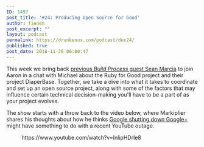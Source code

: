 ```yaml
---
ID: 1497
post_title: '#24: Producing Open Source for Good'
author: fienen
post_excerpt: ""
layout: podcast
permalink: https://drunkenux.com/podcast/dux24/
published: true
post_date: 2018-11-26 06:00:47
---
```

<!-- wp:paragraph -->
<p>This week we bring back <a href="https://drunkenux.com/podcast/build-process-2-sean-marcia/">previous </a><em><a href="https://drunkenux.com/podcast/build-process-2-sean-marcia/">Build Process</a></em><a href="https://drunkenux.com/podcast/build-process-2-sean-marcia/"> guest Sean Marcia</a> to join Aaron in a chat with Michael about the Ruby for Good project and their project DiaperBase. Together, we take a dive into what it takes to coordinate and set up an open source project, along with some of the factors that may influence certain technical decision-making you'll have to be a part of as your project evolves.</p>
<!-- /wp:paragraph -->

<!-- wp:paragraph -->
<p>The show starts with a throw back to the video below, where Markiplier shares his thoughts about how he thinks <a href="https://www.blog.google/technology/safety-security/project-strobe/">Google shutting down Google+</a> might have something to do with a recent YouTube outage.</p>
<!-- /wp:paragraph -->

<!-- wp:core-embed/youtube {"url":"https://www.youtube.com/watch?v=InlipHDrle8","type":"video","providerNameSlug":"youtube","className":"wp-embed-aspect-16-9 wp-has-aspect-ratio"} -->
<figure class="wp-block-embed-youtube wp-block-embed is-type-video is-provider-youtube wp-embed-aspect-16-9 wp-has-aspect-ratio"><div class="wp-block-embed__wrapper">
https://www.youtube.com/watch?v=InlipHDrle8
</div></figure>
<!-- /wp:core-embed/youtube -->